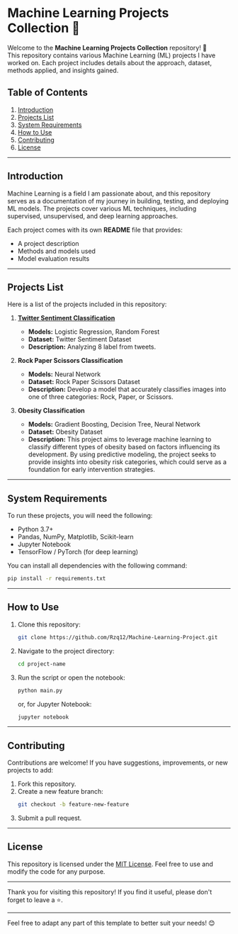 # Machine Learning Projects Collection 🚀

Welcome to the **Machine Learning Projects Collection** repository! 🎉  
This repository contains various Machine Learning (ML) projects I have worked on. Each project includes details about the approach, dataset, methods applied, and insights gained.

## Table of Contents

1. [Introduction](#introduction)
2. [Projects List](#projects-list)
3. [System Requirements](#system-requirements)
4. [How to Use](#how-to-use)
5. [Contributing](#contributing)
6. [License](#license)

---

## Introduction

Machine Learning is a field I am passionate about, and this repository serves as a documentation of my journey in building, testing, and deploying ML models. The projects cover various ML techniques, including supervised, unsupervised, and deep learning approaches.

Each project comes with its own **README** file that provides:

- A project description
- Methods and models used
- Model evaluation results

---

## Projects List

Here is a list of the projects included in this repository:

1. [**Twitter Sentiment Classification**](https://github.com/Rzq12/Machine-Learning-Project/tree/main/Satria%20Data)

   - **Models:** Logistic Regression, Random Forest
   - **Dataset:** Twitter Sentiment Dataset
   - **Description:** Analyzing 8 label from tweets.

2. **Rock Paper Scissors Classification**

   - **Models:** Neural Network
   - **Dataset:** Rock Paper Scissors Dataset
   - **Description:** Develop a model that accurately classifies images into one of three categories: Rock, Paper, or Scissors.

3. **Obesity Classification**
   - **Models:** Gradient Boosting, Decision Tree, Neural Network
   - **Dataset:** Obesity Dataset
   - **Description:** This project aims to leverage machine learning to classify different types of obesity based on factors influencing its development. By using predictive modeling, the project seeks to provide insights into obesity risk categories, which could serve as a foundation for early intervention strategies.

---

## System Requirements

To run these projects, you will need the following:

- Python 3.7+
- Pandas, NumPy, Matplotlib, Scikit-learn
- Jupyter Notebook
- TensorFlow / PyTorch (for deep learning)

You can install all dependencies with the following command:

```bash
pip install -r requirements.txt
```

---

## How to Use

1. Clone this repository:
   ```bash
   git clone https://github.com/Rzq12/Machine-Learning-Project.git
   ```
2. Navigate to the project directory:
   ```bash
   cd project-name
   ```
3. Run the script or open the notebook:
   ```bash
   python main.py
   ```
   or, for Jupyter Notebook:
   ```bash
   jupyter notebook
   ```

---

## Contributing

Contributions are welcome! If you have suggestions, improvements, or new projects to add:

1. Fork this repository.
2. Create a new feature branch:
   ```bash
   git checkout -b feature-new-feature
   ```
3. Submit a pull request.

---

## License

This repository is licensed under the [MIT License](LICENSE). Feel free to use and modify the code for any purpose.

---

Thank you for visiting this repository! If you find it useful, please don't forget to leave a ⭐.

---

Feel free to adapt any part of this template to better suit your needs! 😊
